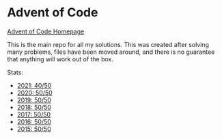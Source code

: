 # Advent of Code

[Advent of Code Homepage](https://adventofcode.com/)

This is the main repo for all my solutions.
This was created after solving many problems, files have been moved around, and there is no guarantee that anything will work out of the box.

Stats:

- [2021: 40/50](2021)
- [2020: 50/50](2020)
- [2019: 50/50](2019)
- [2018: 50/50](2018)
- [2017: 50/50](2017)
- [2016: 50/50](2016)
- [2015: 50/50](2015)
